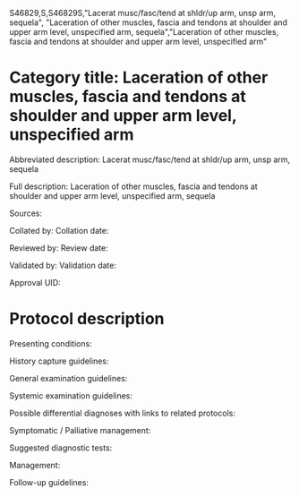 S46829,S,S46829S,"Lacerat musc/fasc/tend at shldr/up arm, unsp arm, sequela", "Laceration of other muscles, fascia and tendons at shoulder and upper arm level, unspecified arm, sequela","Laceration of other muscles, fascia and tendons at shoulder and upper arm level, unspecified arm"
# Category title: Laceration of other muscles, fascia and tendons at shoulder and upper arm level, unspecified arm

Abbreviated description: Lacerat musc/fasc/tend at shldr/up arm, unsp arm, sequela

Full description: Laceration of other muscles, fascia and tendons at shoulder and upper arm level, unspecified arm, sequela

Sources:

Collated by:
Collation date:

Reviewed by:
Review date:

Validated by:
Validation date:

Approval UID:

# Protocol description

Presenting conditions:

History capture guidelines:

General examination guidelines:

Systemic examination guidelines:

Possible differential diagnoses with links to related protocols:

Symptomatic / Palliative management:

Suggested diagnostic tests:

Management:

Follow-up guidelines:
